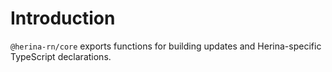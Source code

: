 # Introduction

`@herina-rn/core` exports functions for building updates and Herina-specific TypeScript declarations.